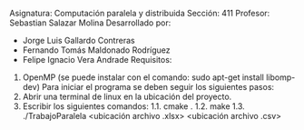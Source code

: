 Asignatura: Computación paralela y distribuida
Sección: 411
Profesor: Sebastian Salazar Molina
Desarrollado por:
  - Jorge Luis Gallardo Contreras
  - Fernando Tomás Maldonado Rodríguez
  - Felipe Ignacio Vera Andrade
Requisitos:
  1. OpenMP (se puede instalar con el comando: sudo apt-get install libomp-dev)
Para iniciar el programa se deben seguir los siguientes pasos:
  1. Abrir una terminal de linux en la ubicación del proyecto.
  2. Escribir los siguientes comandos:
     1.1. cmake .
     1.2. make
     1.3. ./TrabajoParalela <ubicación archivo .xlsx> <ubicación archivo .csv>

